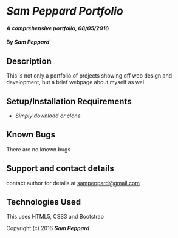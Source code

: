 # _Sam Peppard Portfolio_

#### _A comprehensive portfolio, 08/05/2016_

#### By _**Sam Peppard**_

## Description

This is not only a portfolio of projects showing off web design and development, but a brief webpage about myself as wel

## Setup/Installation Requirements

* _Simply download or clone_

## Known Bugs

There are no known bugs

## Support and contact details

contact author for details at sampeppard@gmail.com

## Technologies Used

This uses HTML5, CSS3 and Bootstrap


Copyright (c) 2016 **_Sam Peppard_**
